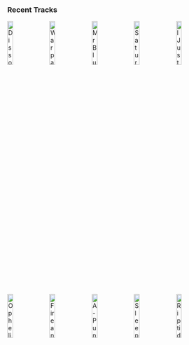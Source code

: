 ### Recent Tracks
[<img src='https://lastfm.freetls.fastly.net/i/u/300x300/0963f32fd7e06bbab90024c9dd06a4d2.png' width='16%' height='16%' alt='Dissolve'>](https://www.last.fm/music/absofacto/_/dissolve)&nbsp;&nbsp;&nbsp;&nbsp;[<img src='https://lastfm.freetls.fastly.net/i/u/300x300/dad1ed5e3035d4ed99f1307019c0f46a.png' width='16%' height='16%' alt='Warpaint'>](https://www.last.fm/music/88rising/_/warpaint)&nbsp;&nbsp;&nbsp;&nbsp;[<img src='https://lastfm.freetls.fastly.net/i/u/300x300/b65b8622bc1d4879c88ffa3472b3a161.png' width='16%' height='16%' alt='Mr Blue'>](https://www.last.fm/music/catherine%2bfeeny/_/mr%2bblue)&nbsp;&nbsp;&nbsp;&nbsp;[<img src='https://lastfm.freetls.fastly.net/i/u/300x300/f549a8f9ff963e15d4fe34a02c0159a0.png' width='16%' height='16%' alt='Saturday Sun'>](https://www.last.fm/music/vance%2bjoy/_/saturday%2bsun)&nbsp;&nbsp;&nbsp;&nbsp;[<img src='https://lastfm.freetls.fastly.net/i/u/300x300/8dbbd25eeb61be692a968f7dd0096b0d.png' width='16%' height='16%' alt='I Just Cant'>](https://www.last.fm/music/r3hab/_/i%2bjust%2bcan%2527t)&nbsp;&nbsp;&nbsp;&nbsp;<br>[<img src='https://lastfm.freetls.fastly.net/i/u/300x300/ea77f864eff0a4283fa30b8edade7ddb.png' width='16%' height='16%' alt='Ophelia'>](https://www.last.fm/music/the%2blumineers/_/ophelia)&nbsp;&nbsp;&nbsp;&nbsp;[<img src='https://lastfm.freetls.fastly.net/i/u/300x300/91cf2cf3a0bf21a1b55f2d83acb9c3c5.png' width='16%' height='16%' alt='Fire and The Flood'>](https://www.last.fm/music/vance%2bjoy/_/fire%2band%2bthe%2bflood)&nbsp;&nbsp;&nbsp;&nbsp;[<img src='https://lastfm.freetls.fastly.net/i/u/300x300/61fe67ac1045c545a57bfc81da022f91.png' width='16%' height='16%' alt='A-Punk'>](https://www.last.fm/music/vampire%2bweekend/_/a-punk)&nbsp;&nbsp;&nbsp;&nbsp;[<img src='https://lastfm.freetls.fastly.net/i/u/300x300/ea77f864eff0a4283fa30b8edade7ddb.png' width='16%' height='16%' alt='Sleep on the Floor'>](https://www.last.fm/music/the%2blumineers/_/sleep%2bon%2bthe%2bfloor)&nbsp;&nbsp;&nbsp;&nbsp;[<img src='https://lastfm.freetls.fastly.net/i/u/300x300/8e9b587a6f577478e9e6480235811f7d.png' width='16%' height='16%' alt='Riptide'>](https://www.last.fm/music/vance%2bjoy/_/riptide)&nbsp;&nbsp;&nbsp;&nbsp;<br>